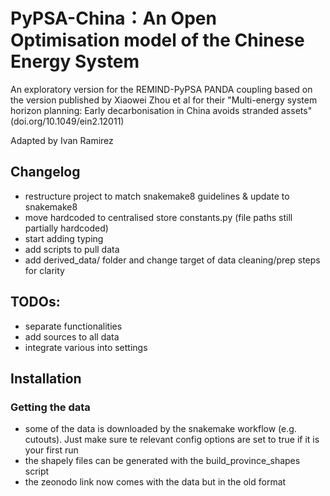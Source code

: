 # PyPSA-China：An Open Optimisation model of the Chinese Energy System

An exploratory version for the REMIND-PyPSA PANDA coupling based on the version published by Xiaowei Zhou et al for their  "Multi-energy system horizon planning: Early decarbonisation in China avoids stranded assets" (doi.org/10.1049/ein2.12011)

Adapted by Ivan Ramirez

## Changelog
- restructure project to match snakemake8 guidelines & update to snakemake8
- move hardcoded to centralised store constants.py (file paths still partially hardcoded)
- start adding typing
- add scripts to pull data
- add derived_data/ folder and change target of data cleaning/prep steps for clarity

## TODOs:
- separate functionalities
- add sources to all data
- integrate various into settings

## Installation

### Getting the data
- some of the data is downloaded by the snakemake workflow (e.g. cutouts). Just make sure te relevant config options are set to true if it is your first run
- the shapely files can be generated with the build_province_shapes script
- the zeonodo link now comes with the data but in the old format
